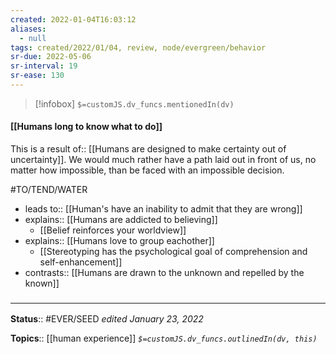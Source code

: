 ```yaml
---
created: 2022-01-04T16:03:12 
aliases:
  - null
tags: created/2022/01/04, review, node/evergreen/behavior
sr-due: 2022-05-06
sr-interval: 19
sr-ease: 130
---
```

> [!infobox]
`$=customJS.dv_funcs.mentionedIn(dv)`

#### [[Humans long to know what to do]] 

This is a
result of:: [[Humans are designed to make certainty out of uncertainty]].
We would much rather have a path laid out in front of us, 
no matter how impossible,
than be faced with an impossible decision.

#TO/TEND/WATER 
- leads to:: [[Human's have an inability to admit that they are wrong]]
- explains:: [[Humans are addicted to believing]]
	- [[Belief reinforces your worldview]]
- explains:: [[Humans love to group eachother]]
	- [[Stereotyping has the psychological goal of comprehension and self-enhancement]]
- contrasts:: [[Humans are drawn to the unknown and repelled by the known]]

### <hr class="footnote"/>

**Status**:: #EVER/SEED 
*edited January 23, 2022*

**Topics**:: [[human experience]]
*`$=customJS.dv_funcs.outlinedIn(dv, this)`*
